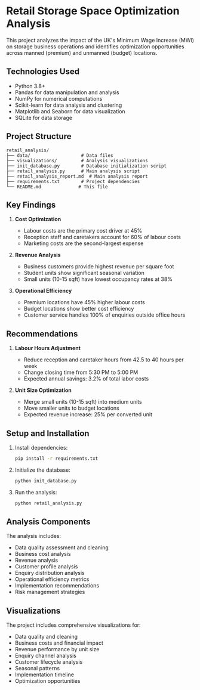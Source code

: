 # Retail Storage Space Optimization Analysis

This project analyzes the impact of the UK's Minimum Wage Increase (MWI) on storage business operations and identifies optimization opportunities across manned (premium) and unmanned (budget) locations.

## Technologies Used
- Python 3.8+
- Pandas for data manipulation and analysis
- NumPy for numerical computations
- Scikit-learn for data analysis and clustering
- Matplotlib and Seaborn for data visualization
- SQLite for data storage

## Project Structure

```
retail_analysis/
├── data/                   # Data files
├── visualizations/         # Analysis visualizations
├── init_database.py        # Database initialization script
├── retail_analysis.py      # Main analysis script
├── retail_analysis_report.md  # Main analysis report
├── requirements.txt        # Project dependencies
└── README.md              # This file
```

## Key Findings

1. **Cost Optimization**
   - Labour costs are the primary cost driver at 45%
   - Reception staff and caretakers account for 60% of labour costs
   - Marketing costs are the second-largest expense

2. **Revenue Analysis**
   - Business customers provide highest revenue per square foot
   - Student units show significant seasonal variation
   - Small units (10-15 sqft) have lowest occupancy rates at 38%

3. **Operational Efficiency**
   - Premium locations have 45% higher labour costs
   - Budget locations show better cost efficiency
   - Customer service handles 100% of enquiries outside office hours

## Recommendations

1. **Labour Hours Adjustment**
   - Reduce reception and caretaker hours from 42.5 to 40 hours per week
   - Change closing time from 5:30 PM to 5:00 PM
   - Expected annual savings: 3.2% of total labor costs

2. **Unit Size Optimization**
   - Merge small units (10-15 sqft) into medium units
   - Move smaller units to budget locations
   - Expected revenue increase: 25% per converted unit

## Setup and Installation

1. Install dependencies:
   ```bash
   pip install -r requirements.txt
   ```

2. Initialize the database:
   ```bash
   python init_database.py
   ```

3. Run the analysis:
   ```bash
   python retail_analysis.py
   ```

## Analysis Components

The analysis includes:
- Data quality assessment and cleaning
- Business cost analysis
- Revenue analysis
- Customer profile analysis
- Enquiry distribution analysis
- Operational efficiency metrics
- Implementation recommendations
- Risk management strategies

## Visualizations

The project includes comprehensive visualizations for:
- Data quality and cleaning
- Business costs and financial impact
- Revenue performance by unit size
- Enquiry channel analysis
- Customer lifecycle analysis
- Seasonal patterns
- Implementation timeline
- Optimization opportunities 
